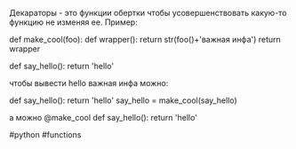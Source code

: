 Декараторы - это функции обертки чтобы усовершенствовать какую-то функцию не изменяя ее.
Пример:

def make_cool(foo):
	def wrapper():
		return str(foo()+'важная инфа')
	return wrapper

def say_hello():
	return 'hello'


чтобы вывести hello важная инфа можно:

def say_hello():
	return 'hello'
say_hello = make_cool(say_hello)


а можно
@make_cool
def say_hello():
	return 'hello'


#python #functions















































































